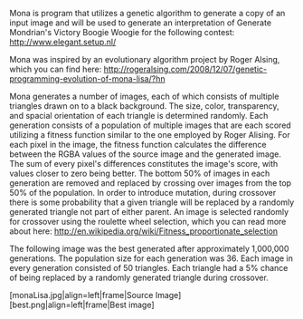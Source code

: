 
Mona is program that utilizes a genetic algorithm to generate a copy of an input image and will be used to generate an interpretation of Generate Mondrian's Victory Boogie Woogie for the following contest: http://www.elegant.setup.nl/

Mona was inspired by an evolutionary algorithm project by Roger Alsing, which you can find here: http://rogeralsing.com/2008/12/07/genetic-programming-evolution-of-mona-lisa/?hn

Mona generates a number of images, each of which consists of multiple triangles drawn on to a black background. The size, color, transparency, and spacial orientation of each triangle is determined randomly. Each generation consists of a population of multiple images that are each scored utilizing a fitness function similar to the one employed by Roger Alising. For each pixel in the image, the fitness function calculates the difference between the RGBA values of the source image and the generated image. The sum of every pixel's differences constitutes the image's score, with values closer to zero being better. The bottom 50% of images in each generation are removed and replaced by crossing over images from the top 50% of the population. In order to introduce mutation, during crossover there is some probability that a given triangle will be replaced by a randomly generated triangle not part of either parent. An image is selected randomly for crossover using the roulette wheel selection, which you can read more about here: http://en.wikipedia.org/wiki/Fitness_proportionate_selection

The following image was the best generated after approximately 1,000,000 generations. The population size for each generation was 36. Each image in every generation consisted of 50 triangles. Each triangle had a 5% chance of being replaced by a randomly generated triangle during crossover. 

[monaLisa.jpg|align=left|frame|Source Image]
[best.png|align=left|frame|Best image]
